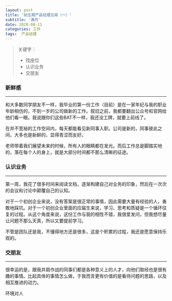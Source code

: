 ```yaml
---
layout: post
title: '幼生期产品经理见闻（一）'
subtitle: '满月'
date: 2020-08-11
categories: 工作
tags:  产品经理
---
```


> 关键字：
> - 找座位
> - 认识业务
> - 交朋友

### 新鲜感

---

和大多数同学朋友不一样，我毕业的第一份工作（目前）是在一家年纪与我的职业年龄相仿的，不到一岁的公司做新的工作。叙旧之前，我都要翻出公众号和官网给他们看一眼。我说跟你们这些BAT不一样，我还没工牌，就要上前线了。

在并不宽裕的工作空间内，每天都能看见新同事入职。公司是新的，同事彼此之间，大多也是新鲜的，显得青涩而友好。

老师带着我们展望未来的时候，所有人的眼睛都在发光。而后工作总是脚踏实地的，落在每个人的身上，就是大部分时间都不那么清晰的征途。

### 认识业务

---

第一周，我花了很多时间来阅读文档，逐渐构建自己对业务的印象，然后在一次次的会议和讨论中颠覆自己的认知。

对于一个初创企业来说，没有答案是很正常的事情，因此需要大量有经验的人，勇敢地踩坑。对于一个初创企业里面的应届生来说，学习、思考和质疑是一个循环往复的过程。从这个角度来说，这份工作与我的相性不错，我很爱发问，但我想尽量让问题不那么天真，所以又要提前学习。

不管是团队还是我，不懂得地方还是很多，这是个积累的过程，我还是愿意保持乐观的。

### 交朋友

---

很幸运的是，跟我并肩作战的同事们都是各种意义上的人才，向他们取经也是很有趣的事情。比起具体的事情怎么做，于我而言更有价值的是看待问题的思路，以及相互推进的动力。

环境对人
<!--stackedit_data:
eyJoaXN0b3J5IjpbLTIxMjI5NjIyMjcsLTE0NDI2ODU3MTIsMT
kxOTUxNzg1NCwyMTAyMjM2MjE4LC0xMjEwMDgxNjAxLC0xOTY5
ODY2MTQ1LC0xMjY5OTA1MTIsMTI3ODc5MTM5MCwyMDg2OTU1MT
RdfQ==
-->